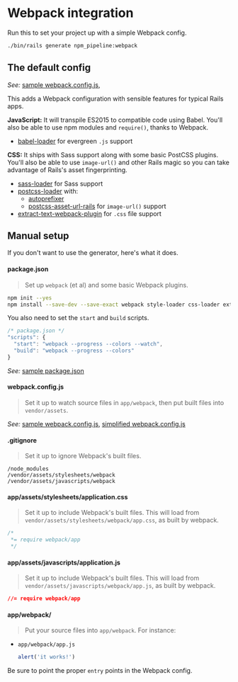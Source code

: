 # Webpack integration

Run this to set your project up with a simple Webpack config.

```sh
./bin/rails generate npm_pipeline:webpack
```

## The default config

_See:_ [sample webpack.config.js](../lib/generators/npm_pipeline/webpack/webpack.config.js),

This adds a Webpack configuration with sensible features for typical Rails apps.

__JavaScript:__ It will transpile ES2015 to compatible code using Babel. You'll also be able to use npm modules and `require()`, thanks to Webpack.

- [babel-loader](https://www.npmjs.com/package/babel-loader) for evergreen `.js` support

__CSS:__ It ships with Sass support along with some basic PostCSS plugins. You'll also be able to use `image-url()` and other Rails magic so you can take advantage of Rails's asset fingerprinting.

- [sass-loader](https://www.npmjs.com/package/sass-loader) for Sass support
- [postcss-loader](https://www.npmjs.com/package/postcss-loader) with:
  - [autoprefixer](https://www.npmjs.com/package/autoprefixer)
  - [postcss-asset-url-rails](https://www.npmjs.com/package/postcss-asset-url-rails) for `image-url()` support
- [extract-text-webpack-plugin](https://www.npmjs.com/package/extract-text-webpack-plugin) for `.css` file support

## Manual setup

If you don't want to use the generator, here's what it does.

#### package.json

> Set up `webpack` (et al) and some basic Webpack plugins.

```sh
npm init --yes
npm install --save-dev --save-exact webpack style-loader css-loader extract-text-webpack-plugin
```

You also need to set the `start` and `build` scripts.

```js
/* package.json */
"scripts": {
  "start": "webpack --progress --colors --watch",
  "build": "webpack --progress --colors"
}
```

_See:_ [sample package.json](../lib/generators/npm_pipeline/webpack/package.json)

#### webpack.config.js

> Set it up to watch source files in `app/webpack`, then put built files into `vendor/assets`.

_See:_ [sample webpack.config.js](../lib/generators/npm_pipeline/webpack/webpack.config.js),
[simplified webpack.config.js](../lib/generators/npm_pipeline/webpack/simple-webpack.config.js)

#### .gitignore

> Set it up to ignore Webpack's built files.

```
/node_modules
/vendor/assets/stylesheets/webpack
/vendor/assets/javascripts/webpack
```

#### app/assets/stylesheets/application.css

> Set it up to include Webpack's built files. This will load from `vendor/assets/stylesheets/webpack/app.css`, as built by webpack.

```css
/*
 *= require webpack/app
 */
```

#### app/assets/javascripts/application.js

> Set it up to include Webpack's built files. This will load from `vendor/assets/javascripts/webpack/app.js`, as built by webpack.

```css
//= require webpack/app
```

#### app/webpack/

> Put your source files into `app/webpack`. For instance:

* `app/webpack/app.js`

  ```js
  alert('it works!')
  ```

Be sure to point the proper `entry` points in the Webpack config.
